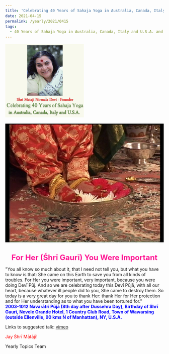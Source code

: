 ```yaml
---
title: 'Celebrating 40 Years of Sahaja Yoga in Australia, Canada, Italy and U.S.A. and its Culture, Post 16 on the Fourth Day of Vasant Navarātri'
date: 2021-04-15
permalink: /yearly/2021/0415
tags:
  - 40 Years of Sahaja Yoga in Australia, Canada, Italy and U.S.A. and its Culture
---
```


<div style="text-align: left"><img src="/images/Celebrating40YearsSahajaYoga.png" width="250" /></div><br>

<div style="text-align: center"><img src="/images/image666.png" /></div>

<br>
<p style="color:DeepPink; text-align:center">
<font size="+2"><b>For Her (Śhrī Gaurī) You Were Important</b><br></font>
</p>

<p>
"You all know so much about it, that I need not tell you, but what you have to know is that: She came on this Earth to save you from all kinds of troubles. For Her you were important, very important, because you were doing Devī Pūj. And so we are celebrating today this Devī Pūjā, with all our heart, because whatever ill people did to you, She came to destroy them. So today is a very great day for you to thank Her: thank Her for Her protection and for Her understanding as to what you have been tortured for."<br>
<font color="blue"><b>2003-1012 Navarātri Pūjā (8th day after Dussehra Day), Birthday of Śhrī Gaurī, Nevele Grande Hotel, 1 Country Club Road, Town of Wawarsing (outside Ellenville, 90 kms N of Manhattan), NY, U.S.A.</b></font><br>
</p>

Links to suggested talk: <a href="https://vimeo.com/25790224"> vimeo</a><br>

<p style="color:red;">Jay Śhrī Mātājī!<br></p>

Yearly Topics Team